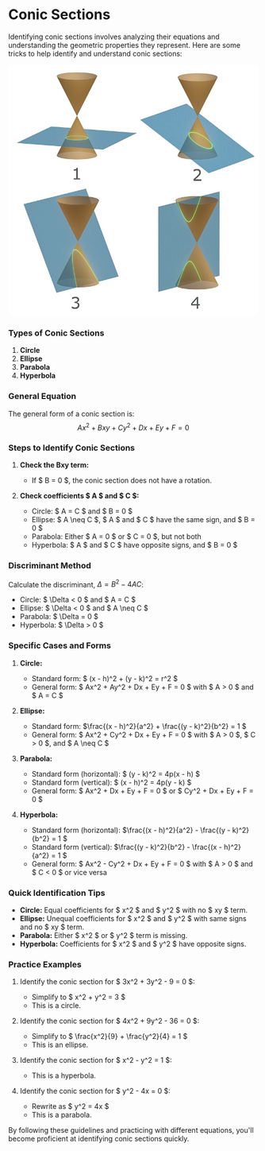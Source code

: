 # Conic Sections

Identifying conic sections involves analyzing their equations and understanding the geometric properties they represent. Here are some tricks to help identify and understand conic sections:

<div style="text-align: center;">

![Conic Sections](./images/conic_sections.png)

</div>

### Types of Conic Sections
1. **Circle**
2. **Ellipse**
3. **Parabola**
4. **Hyperbola**

### General Equation
The general form of a conic section is:
$$ Ax^2 + Bxy + Cy^2 + Dx + Ey + F = 0 $$

### Steps to Identify Conic Sections

1. **Check the Bxy term:**
   - If $ B = 0 $, the conic section does not have a rotation.

2. **Check coefficients $ A $ and $ C $:**
   - Circle: $ A = C $ and $ B = 0 $
   - Ellipse: $ A \neq C $, $ A $ and $ C $ have the same sign, and $ B = 0 $
   - Parabola: Either $ A = 0 $ or $ C = 0 $, but not both
   - Hyperbola: $ A $ and $ C $ have opposite signs, and $ B = 0 $

### Discriminant Method
Calculate the discriminant, $\Delta = B^2 - 4AC$:
- Circle: $ \Delta < 0 $ and $ A = C $
- Ellipse: $ \Delta < 0 $ and $ A \neq C $
- Parabola: $ \Delta = 0 $
- Hyperbola: $ \Delta > 0 $

### Specific Cases and Forms
1. **Circle:**
   - Standard form: $ (x - h)^2 + (y - k)^2 = r^2 $
   - General form: $ Ax^2 + Ay^2 + Dx + Ey + F = 0 $ with $ A > 0 $ and $ A = C $

2. **Ellipse:**
   - Standard form: $\frac{(x - h)^2}{a^2} + \frac{(y - k)^2}{b^2} = 1 $
   - General form: $ Ax^2 + Cy^2 + Dx + Ey + F = 0 $ with $ A > 0 $, $ C > 0 $, and $ A \neq C $

3. **Parabola:**
   - Standard form (horizontal): $ (y - k)^2 = 4p(x - h) $
   - Standard form (vertical): $ (x - h)^2 = 4p(y - k) $
   - General form: $ Ax^2 + Dx + Ey + F = 0 $ or $ Cy^2 + Dx + Ey + F = 0 $

4. **Hyperbola:**
   - Standard form (horizontal): $\frac{(x - h)^2}{a^2} - \frac{(y - k)^2}{b^2} = 1 $
   - Standard form (vertical): $\frac{(y - k)^2}{b^2} - \frac{(x - h)^2}{a^2} = 1 $
   - General form: $ Ax^2 - Cy^2 + Dx + Ey + F = 0 $ with $ A > 0 $ and $ C < 0 $ or vice versa

### Quick Identification Tips
- **Circle:** Equal coefficients for $ x^2 $ and $ y^2 $ with no $ xy $ term.
- **Ellipse:** Unequal coefficients for $ x^2 $ and $ y^2 $ with same signs and no $ xy $ term.
- **Parabola:** Either $ x^2 $ or $ y^2 $ term is missing.
- **Hyperbola:** Coefficients for $ x^2 $ and $ y^2 $ have opposite signs.

### Practice Examples
1. Identify the conic section for $ 3x^2 + 3y^2 - 9 = 0 $:
   - Simplify to $ x^2 + y^2 = 3 $
   - This is a circle.

2. Identify the conic section for $ 4x^2 + 9y^2 - 36 = 0 $:
   - Simplify to $ \frac{x^2}{9} + \frac{y^2}{4} = 1 $
   - This is an ellipse.

3. Identify the conic section for $ x^2 - y^2 = 1 $:
   - This is a hyperbola.

4. Identify the conic section for $ y^2 - 4x = 0 $:
   - Rewrite as $ y^2 = 4x $
   - This is a parabola.

By following these guidelines and practicing with different equations, you'll become proficient at identifying conic sections quickly.